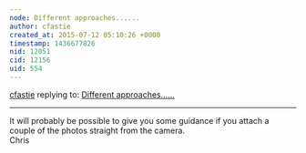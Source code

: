 ```yaml
---
node: Different approaches......
author: cfastie
created_at: 2015-07-12 05:10:26 +0000
timestamp: 1436677826
nid: 12051
cid: 12156
uid: 554
---
```




[cfastie](../profile/cfastie) replying to: [Different approaches......](../notes/RQ-05/07-11-2015/different-approaches)

----
It will probably be possible to give you some guidance if you attach a couple of the photos straight from the camera.  
Chris